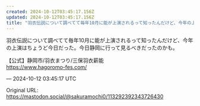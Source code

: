 ```yaml
---
created: 2024-10-12T03:45:17.156Z
updated: 2024-10-12T03:45:17.156Z
title: "羽衣伝説について調べてて毎年10月に能が上演されるって知ったんだけど、今年の上演[...]"
---
```


<p>羽衣伝説について調べてて毎年10月に能が上演されるって知ったんだけど、今年の上演はちょうど今日だった。今日静岡に行って見るべきだったのかも。</p><p>【公式】静岡市/羽衣まつり/三保羽衣薪能<br /><a href="https://www.hagoromo-fes.com/" target="_blank" rel="nofollow noopener" translate="no"><span class="invisible">https://www.</span><span class="">hagoromo-fes.com/</span><span class="invisible"></span></a></p>

&mdash; 2024-10-12 03:45:17 UTC

Original URL: https://mastodon.social/@sakuramochi0/113292392343726430
